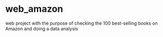 # web_amazon
web project with the purpose of checking the 100 best-selling books on Amazon and doing a data analysis
